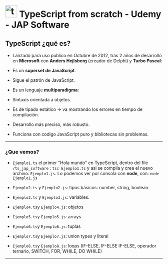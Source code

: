 # <img width="38" height="38" src="https://img.icons8.com/color/38/typescript.png" alt="typescript"/> TypeScript from scratch - Udemy - JAP Software

## TypeScript ¿qué es?

- Lanzado para uso publico en Octubre de 2012, tras 2 años de desarrollo en **Microsoft** con **Anders Hejlsberg** (creador de Delphi) y **Turbo Pascal**:

- Es un **superset de JavaScript**.

- Sigue el patrón de JavaScript.

- Es un lenguaje **multiparadigma**:

- Sintaxis orientada a objetos.

- Es de tipado estático -> va mostrando los errores en tiempo de compilación.

- Desarrollo más preciso, más robusto.

- Funciona con codigo JavaScript puro y bibliotecas sin problemas.

---

### ¿Que vemos?

- `Ejemplo1.ts` el primer "Hola mundo" en TypeScript, dentro del file `/ts_jap_software` : `tsc Ejemplo1.ts` y asi se compila y crea el nuevo archivo: `Ejemplo1.js`. Lo podemos ver por consola con **node**, con: `node Ejemplo1.js`

- `Ejemplo2.ts` y `Ejemplo2.js`: tipos básicos: number, string, boolean.

- `Ejemplo3.ts` y `Ejemplo3.js`: variables.

- `Ejemplo4.ts`y `Ejemplo4.js`: objetos

- `Ejemplo5.ts`y `Ejemplo5.js`: arrays

- `Ejemplo6.ts`y `Ejemplo6.js`: tuplas

- `Ejemplo7.ts`y `Ejemplo7.js`: union types y literal

- `Ejemplo8.ts`y `Ejemplo8.js`: loops (IF-ELSE, IF-ELSE IF-ELSE, operador ternario, SWITCH, FOR, WHILE, DO WHILE)

---